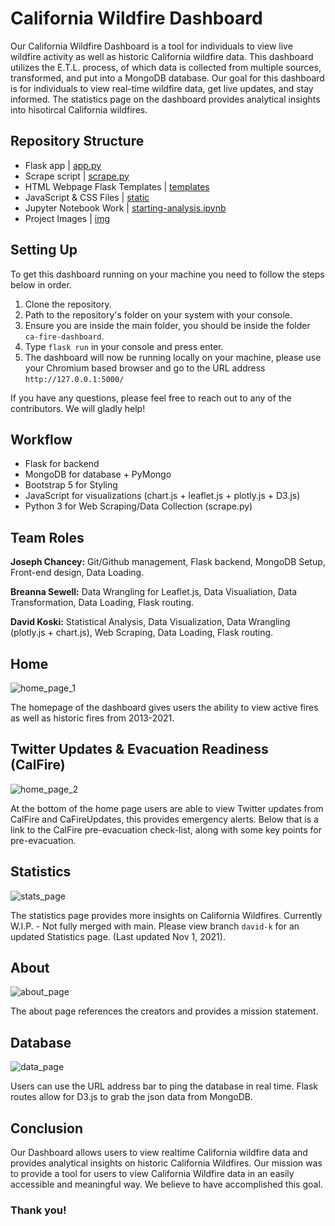 # California Wildfire Dashboard
Our California Wildfire Dashboard is a tool for individuals to view live wildfire activity as well as historic California wildfire data. This dashboard utilizes the E.T.L. process, of which data is collected from multiple sources, transformed, and put into a MongoDB database. Our goal for this dashboard is for individuals to view real-time wildfire data, get live updates, and stay informed. The statistics page on the dashboard provides analytical insights into hisotircal California wildfires.

## Repository Structure

* Flask app | [app.py](app.py)
* Scrape script | [scrape.py](scrape.py)
* HTML Webpage Flask Templates | [templates](tempaltes/)
* JavaScript & CSS Files | [static](static/)
* Jupyter Notebook Work | [starting-analysis.ipynb](jupyter/starting-analysis.ipynb)
* Project Images | [img](img/)

## Setting Up
To get this dashboard running on your machine you need to follow the steps below in order.
1. Clone the repository.
2. Path to the repository's folder on your system with your console.
3. Ensure you are inside the main folder, you should be inside the folder `ca-fire-dashboard`.
4. Type `flask run` in your console and press enter.
5. The dashboard will now be running locally on your machine, please use your Chromium based browser and go to the URL address `http://127.0.0.1:5000/`

If you have any questions, please feel free to reach out to any of the contributors. We will gladly help!

## Workflow

* Flask for backend 
* MongoDB for database + PyMongo
* Bootstrap 5 for Styling
* JavaScript for visualizations (chart.js + leaflet.js + plotly.js + D3.js)
* Python 3 for Web Scraping/Data Collection (scrape.py)

## Team Roles

**Joseph Chancey:** Git/Github management, Flask backend, MongoDB Setup, Front-end design, Data Loading.

**Breanna Sewell:** Data Wrangling for Leaflet.js, Data Visualiation, Data Transformation, Data Loading, Flask routing.

**David Koski:** Statistical Analysis, Data Visualization, Data Wrangling (plotly.js + chart.js), Web Scraping, Data Loading, Flask routing.

## Home
![home_page_1](img/dashboard_1_readme_preview.png)

The homepage of the dashboard gives users the ability to view active fires as well as historic fires from 2013-2021.

## Twitter Updates & Evacuation Readiness (CalFire)

![home_page_2](img/dashboard_2_readme_preview.png)

At the bottom of the home page users are able to view Twitter updates from CalFire and CaFireUpdates, this provides emergency alerts. Below that is a link to the CalFire pre-evacuation check-list, along with some key points for pre-evacuation.

## Statistics
![stats_page](img/dashboard_3_readme_preview.png)

The statistics page provides more insights on California Wildfires. Currently W.I.P. - Not fully merged with main. Please view branch `david-k` for an updated Statistics page. (Last updated Nov 1, 2021).

## About
![about_page](img/dashboard_4_readme_preview.png)

The about page references the creators and provides a mission statement.

## Database 
![data_page](img/dashboard_5_readme_preview.png)

Users can use the URL address bar to ping the database in real time. Flask routes allow for D3.js to grab the json data from MongoDB. 

## Conclusion
Our Dashboard allows users to view realtime California wildfire data and provides analytical insights on historic California Wildfires. Our mission was to provide a tool for users to view California Wildfire data in an easily accessible and meaningful way. We believe to have accomplished this goal.

### Thank you!
